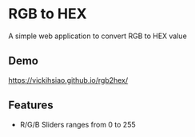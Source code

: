 # RGB to HEX
A simple web application to convert RGB to HEX value

## Demo
https://vickihsiao.github.io/rgb2hex/

## Features
- R/G/B Sliders ranges from 0 to 255
